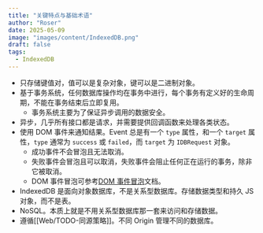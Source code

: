 ```yaml
---
title: "关键特点与基础术语"
author: "Roser"
date: 2025-05-09
image: "images/content/IndexedDB.png"
draft: false
tags:
  - IndexedDB
---
```

- 只存储键值对，值可以是复杂对象，键可以是二进制对象。
- 基于事务系统，任何数据库操作均在事务中进行，每个事务有定义好的生命周期，不能在事务结束后立即复用。
	- 事务系统主要为了保证异步调用的数据安全。
- 异步，几乎所有接口都是请求，并需要提供回调函数来处理各类状态。
- 使用 DOM 事件来通知结果。Event 总是有一个 `type` 属性，和一个 `target` 属性，`type` 通常为 `success` 或 `failed`，而 `target` 为 `IDBRequest` 对象。
	- 成功事件不会冒泡且无法取消。
	- 失败事件会冒泡且可以取消，失败事件会阻止任何正在运行的事务，除非它被取消。
	- DOM 事件冒泡可参考[DOM 事件冒泡](../../JavaScript/DOM-事件冒泡)文档。
- IndexedDB 是面向对象数据库，不是关系型数据库。存储数据类型和持久 JS 对象，而不是表。
- NoSQL。本质上就是不用关系型数据库那一套来访问和存储数据。
- 遵循[[Web/TODO-同源策略]]。不同 Origin 管理不同的数据库。
